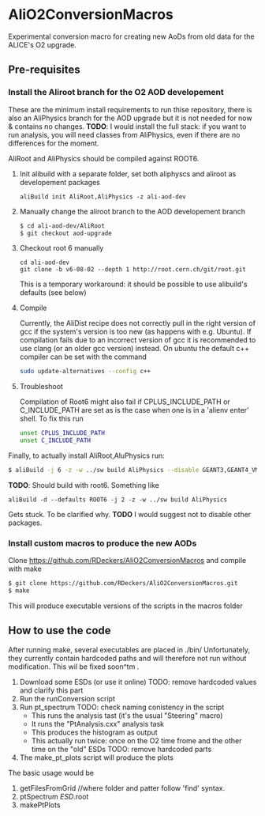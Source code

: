 # AliO2ConversionMacros
Experimental conversion macro for creating new AoDs from old data for the ALICE's O2 upgrade.

## Pre-requisites

### Install the Aliroot branch for the O2 AOD developement

These are the minimum install requirements to run thise repository, there is also an AliPhysics branch for the AOD upgrade but it is not needed for now & contains no changes. **TODO**: I would install the full stack: if you want to run analysis, you will need classes from AliPhysics, even if there are no differences for the moment.

AliRoot and AliPhysics should be compiled against ROOT6.

1. Init alibuild with a separate folder, set both aliphyscs and aliroot as developement packages

   ```
   aliBuild init AliRoot,AliPhysics -z ali-aod-dev
   ```
2. Manually change the aliroot branch to the AOD developement branch

   ```bash
   $ cd ali-aod-dev/AliRoot
   $ git checkout aod-upgrade
   ```
3. Checkout root 6 manually   

   ```
   cd ali-aod-dev 
   git clone -b v6-08-02 --depth 1 http://root.cern.ch/git/root.git 

   ```
   This is a temporary workaround: it should be possible to use alibuild's defaults (see below)
   
3. Compile

   Currently, the AliDist recipe does not correctly pull in the right version of gcc if the system's version is too new (as happens with e.g. Ubuntu). If compilation fails due to an incorrect version of gcc it is recommended to use clang (or an older gcc version) instead. On ubuntu the default c++ compiler can be set with the command
   
   ```bash
   sudo update-alternatives --config c++ 
   ```
4. Troubleshoot 

   Compilation of Root6 might also fail if CPLUS_INCLUDE_PATH or C_INCLUDE_PATH are set as is the case when one is in a 'alienv enter' shell. To fix this run 
   
   ```bash
   unset CPLUS_INCLUDE_PATH
   unset C_INCLUDE_PATH
   ```

Finally, to actually install AliRoot,AluPhysics run:

   ```bash
   $ aliBuild -j 6 -z -w ../sw build AliPhysics --disable GEANT3,GEANT4_VMC,fastjet
   ```
   **TODO**:
   Should build with root6. Something like 
   ```
   aliBuild -d --defaults ROOT6 -j 2 -z -w ../sw build AliPhysics
   ```
   Gets stuck. To be clarified why.
   **TODO**
   I would suggest not to disable other packages.
   
### Install custom macros to produce the new AODs

Clone https://github.com/RDeckers/AliO2ConversionMacros and compile with make
```bash
$ git clone https://github.com/RDeckers/AliO2ConversionMacros.git  
$ make
```

This will produce executable versions of the scripts in the macros folder

## How to use the code

After running make, several executables are placed in ./bin/
Unfortunately, they currently contain hardcoded paths and will therefore not run without modification. This wil be fixed soon^tm  .

1. Download some ESDs (or use it online) TODO: remove hardcoded values and clarify this part
2. Run the runConversion script 
3. Run pt_spectrum TODO: check naming conistency in the script
   * This runs the analysis tast (it's the usual "Steering" macro)
   * It runs the "PtAnalysis.cxx" analysis task
   * This produces the histogram as output
   * This actually run twice: once on the O2 time frome and the other time on the "old" ESDs TODO: remove hardcoded parts
4. The make_pt_plots script will produce the plots

The basic usage would be 
1. getFilesFromGrid <folder> <pattern> <output directory> //where folder 
and patter follow 'find' syntax. 
2. ptSpectrum <output directory>*ESD*.root 
3. makePtPlots 

